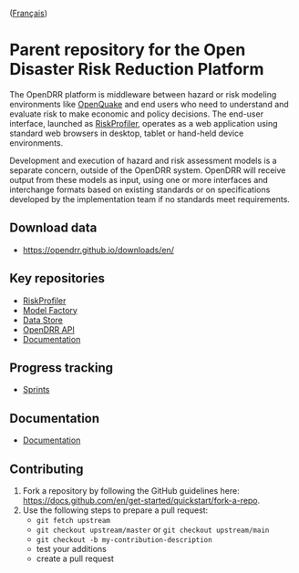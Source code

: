 ([Français](LISEZMOI.md))

# Parent repository for the Open Disaster Risk Reduction Platform

The OpenDRR platform is middleware between hazard or risk modeling environments like [OpenQuake](https://www.globalquakemodel.org/openquake) and end users who need to understand and evaluate risk to make economic and policy decisions. The end-user interface, launched as [RiskProfiler](https://www.riskprofiler.ca/), operates as a web application using standard web browsers in desktop, tablet or hand-held device environments.

Development and execution of hazard and risk assessment models is a separate concern, outside of the OpenDRR system. OpenDRR will receive output from these models as input, using one or more interfaces and interchange formats based on existing standards or on specifications developed by the implementation team if no standards meet requirements.

## Download data
* https://opendrr.github.io/downloads/en/

## Key repositories

* [RiskProfiler](https://github.com/OpenDRR/riskprofiler)
* [Model Factory](https://github.com/OpenDRR/model-factory)
* [Data Store](https://github.com/OpenDRR/opendrr-data-store)
* [OpenDRR API](https://github.com/OpenDRR/opendrr-api)
* [Documentation](https://github.com/OpenDRR/documentation)

## Progress tracking
* [Sprints](https://github.com/OpenDRR/opendrr-platform/wiki)

## Documentation
* [Documentation](https://github.com/OpenDRR/documentation)

## Contributing
1. Fork a repository by following the GitHub guidelines here: <https://docs.github.com/en/get-started/quickstart/fork-a-repo>.
2. Use the following steps to prepare a pull request:
    - `git fetch upstream`
    - `git checkout upstream/master` or `git checkout upstream/main`
    - `git checkout -b my-contribution-description`
    - test your additions
    - create a pull request
